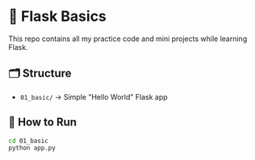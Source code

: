 # 🧪 Flask Basics

This repo contains all my practice code and mini projects while learning Flask.

## 🗂️ Structure

- `01_basic/` → Simple "Hello World" Flask app

## 🚀 How to Run

```bash
cd 01_basic
python app.py
